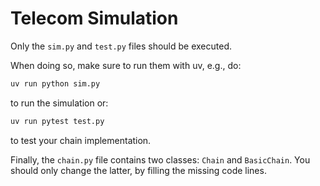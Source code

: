 # Telecom Simulation

Only the `sim.py` and `test.py` files should be executed.

When doing so, make sure to run them with uv, e.g., do:

```bash
uv run python sim.py
```

to run the simulation or:

```bash
uv run pytest test.py
```

to test your chain implementation.

Finally, the `chain.py` file contains two classes: `Chain` and `BasicChain`.
You should only change the latter, by filling the missing code lines.
